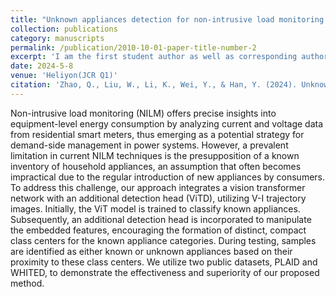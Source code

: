 ```yaml
---
title: "Unknown appliances detection for non-intrusive load monitoring based on vision transformer with an additional detection head"
collection: publications
category: manuscripts
permalink: /publication/2010-10-01-paper-title-number-2
excerpt: 'I am the first student author as well as corresponding author'
date: 2024-5-8
venue: 'Heliyon(JCR Q1)'
citation: 'Zhao, Q., Liu, W., Li, K., Wei, Y., & Han, Y. (2024). Unknown appliances detection for non-intrusive load monitoring based on vision transformer with an additional detection head. Heliyon, 10(9).'
---
```


Non-intrusive load monitoring (NILM) offers precise insights into equipment-level energy consumption by analyzing current and voltage data from residential smart meters, thus emerging as a potential strategy for demand-side management in power systems. However, a prevalent limitation in current NILM techniques is the presupposition of a known inventory of household appliances, an assumption that often becomes impractical due to the regular introduction of new appliances by consumers. To address this challenge, our approach integrates a vision transformer network with an additional detection head (ViTD), utilizing V-I trajectory images. Initially, the ViT model is trained to classify known appliances. Subsequently, an additional detection head is incorporated to manipulate the embedded features, encouraging the formation of distinct, compact class centers for the known appliance categories. During testing, samples are identified as either known or unknown appliances based on their proximity to these class centers. We utilize two public datasets, PLAID and WHITED, to demonstrate the effectiveness and superiority of our proposed method.
